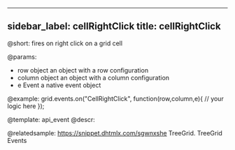 
---
sidebar_label: cellRightClick
title: cellRightClick
---          

@short:
fires on right click on a grid cell

@params:
- row			object		an object with a row configuration
- column		object		an object with a column configuration
- e				Event		a native event object


@example:
grid.events.on("CellRightClick", function(row,column,e){
     // your logic here
});


@template: api_event
@descr:

@relatedsample: https://snippet.dhtmlx.com/sgwnxshe	TreeGrid. TreeGrid Events

